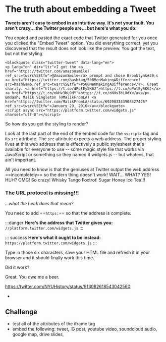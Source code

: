 # The truth about embedding a Tweet

**Tweets aren't easy to embed in an intuitive way. It's not your fault. You aren't crazy... the Twitter people are... but here's what you do:**

You copied and pasted the exact code that Twitter generated for you once you clicked the "Embed Tweet" option. You did everything correct, yet you discovered that the result does not look like the preview. You got the text, but not the styling.

```
<blockquote class="twitter-tweet" data-lang="en">
<p lang="en" dir="ltr">I got the <a href="https://twitter.com/amazonsmile?ref_src=twsrc%5Etfw">@AmazonSmile</a> prompt and chose Brooklyn&#39;s <a href="https://twitter.com/hashtag/500MenMakingADifference?src=hash&amp;ref_src=twsrc%5Etfw">#500MenMakingADifference</a>. Great charity. <a href="https://t.co/dPotEy5K6J">https://t.co/dPotEy5K6J</a> <a href="https://t.co/oNHv3bLOdY">https://t.co/oNHv3bLOdY</a></p>
&mdash; Malik Singleton (@MalikFromLA) <a href="https://twitter.com/MalikFromLA/status/692903343908327425?ref_src=twsrc%5Etfw">January 29, 2016</a></blockquote>
<script async src="https://platform.twitter.com/widgets.js" charset="utf-8"></script>
```

So how do you get the styling to render?

Look at the last part of the end of the embed code for the `<script>` tag and its `src` attribute. The `src` attribute expects a web address. The proper styling lives at this web address that is effectively a public stylesheet that's available for everyone to use -- some magic style file that works via JavaScript or something so they named it widgets.js -- but whatevs, that ain't important.

All you need to know is that the geniuses at Twitter output the web address ==incompletely== so the dern thing doesn't work! WAIT... WHAT? YES! HUH? OMG! So crazy! Whisky Tango Foxtrot! Sugar Honey Ice Tea!!!

### The URL protocol is missing!!!

*...what the heck does that mean?*

You need to add ==`https:`== so that the address is complete.

:::danger
**Here's the address that Twitter gives you:**
`//platform.twitter.com/widgets.js`
:::

:::	success
**Here's what it ought to be instead:**
`https://platform.twitter.com/widgets.js`
:::

Type in those six characters, save your HTML file and refresh it in your browser and it should finally work this time.

Did it work?

Great. You owe me a beer.


https://twitter.com/NYUHistory/status/913082618543042560

-

## Challenge
- test all of the attributes of the iframe tag
- embed the following: tweet, IG post, youtube video, soundcloud audio, google map, drive slides, 

